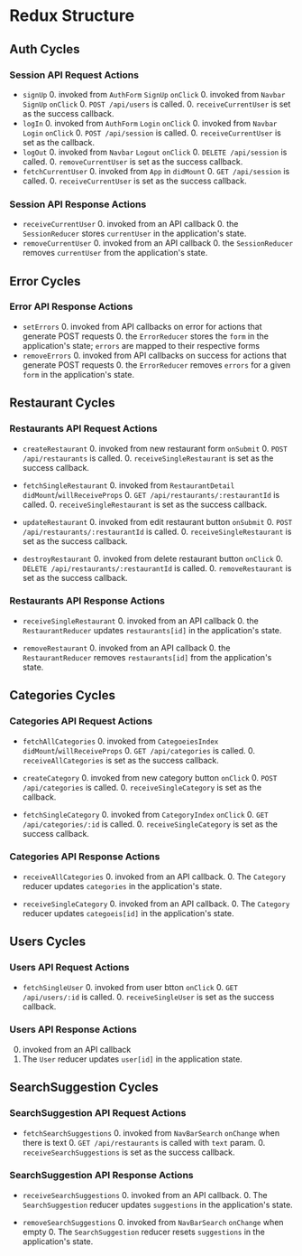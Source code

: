 # Redux Structure

## Auth Cycles

### Session API Request Actions

* `signUp`
  0. invoked from `AuthForm` `SignUp` `onClick`
  0. invoked from `Navbar` `SignUp` `onClick`
  0. `POST /api/users` is called.
  0. `receiveCurrentUser` is set as the success callback.
* `logIn`
  0. invoked from `AuthForm` `Login` `onClick`
  0. invoked from `Navbar` `Login` `onClick`
  0. `POST /api/session` is called.
  0. `receiveCurrentUser` is set as the callback.
* `logOut`
  0. invoked from `Navbar` `Logout` `onClick`
  0. `DELETE /api/session` is called.
  0. `removeCurrentUser` is set as the success callback.
* `fetchCurrentUser`
  0. invoked from `App` in `didMount`
  0. `GET /api/session` is called.
  0. `receiveCurrentUser` is set as the success callback.

### Session API Response Actions

* `receiveCurrentUser`
  0. invoked from an API callback
  0. the `SessionReducer` stores `currentUser` in the application's state.
* `removeCurrentUser`
  0. invoked from an API callback
  0. the `SessionReducer` removes `currentUser` from the application's state.

## Error Cycles

### Error API Response Actions
* `setErrors`
  0. invoked from API callbacks on error for actions that generate POST requests
  0. the `ErrorReducer` stores the `form` in the application's state; `errors` are mapped to their respective forms
* `removeErrors`
  0. invoked from API callbacks on success for actions that generate POST requests
  0. the `ErrorReducer` removes `errors` for a given `form` in the application's state.

## Restaurant Cycles

### Restaurants API Request Actions

* `createRestaurant`
  0. invoked from new restaurant form `onSubmit`
  0. `POST /api/restaurants` is called.
  0. `receiveSingleRestaurant` is set as the success callback.

* `fetchSingleRestaurant`
  0. invoked from `RestaurantDetail` `didMount`/`willReceiveProps`
  0. `GET /api/restaurants/:restaurantId` is called.
  0. `receiveSingleRestaurant` is set as the success callback.

* `updateRestaurant`
  0. invoked from edit restaurant button `onSubmit`
  0. `POST /api/restaurants/:restaurantId` is called.
  0. `receiveSingleRestaurant` is set as the success callback.

* `destroyRestaurant`
  0. invoked from delete restaurant button `onClick`
  0. `DELETE /api/restaurants/:restaurantId` is called.
  0. `removeRestaurant` is set as the success callback.

### Restaurants API Response Actions

* `receiveSingleRestaurant`
  0. invoked from an API callback
  0. the `RestaurantReducer` updates `restaurants[id]` in the application's state.

* `removeRestaurant`
  0. invoked from an API callback
  0. the `RestaurantReducer` removes `restaurants[id]` from the application's state.

## Categories Cycles

### Categories API Request Actions

* `fetchAllCategories`
  0. invoked from `CategoeiesIndex` `didMount`/`willReceiveProps`
  0. `GET /api/categories` is called.
  0. `receiveAllCategories` is set as the success callback.

* `createCategory`
  0. invoked from new category button `onClick`
  0. `POST /api/categories` is called.
  0. `receiveSingleCategory` is set as the callback.

* `fetchSingleCategory`
  0. invoked from `CategoryIndex` `onClick`
  0. `GET /api/categories/:id` is called.
  0. `receiveSingleCategory` is set as the success callback.

### Categories API Response Actions

* `receiveAllCategories`
  0. invoked from an API callback.
  0. The `Category` reducer updates `categories` in the application's state.

* `receiveSingleCategory`
  0. invoked from an API callback.
  0. The `Category` reducer updates `categoeis[id]` in the application's state.

## Users Cycles

### Users API Request Actions

* `fetchSingleUser`
  0. invoked from user btton `onClick`
  0. `GET /api/users/:id` is called.
  0. `receiveSingleUser` is set as the success callback.

### Users API Response Actions
  0. invoked from an API callback
  0. The `User` reducer updates `user[id]` in the application state.

## SearchSuggestion Cycles

### SearchSuggestion API Request Actions

* `fetchSearchSuggestions`
  0. invoked from `NavBarSearch` `onChange` when there is text
  0. `GET /api/restaurants` is called with `text` param.
  0. `receiveSearchSuggestions` is set as the success callback.

### SearchSuggestion API Response Actions

* `receiveSearchSuggestions`
  0. invoked from an API callback.
  0. The `SearchSuggestion` reducer updates `suggestions` in the application's state.

* `removeSearchSuggestions`
  0. invoked from `NavBarSearch` `onChange` when empty
  0. The `SearchSuggestion` reducer resets `suggestions` in the application's state.
